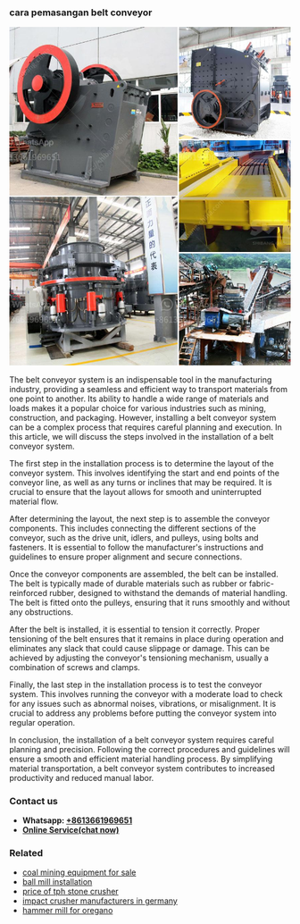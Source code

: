 <h3>cara pemasangan belt conveyor</h3><img src='1706755506.jpg' alt=''><p>The belt conveyor system is an indispensable tool in the manufacturing industry, providing a seamless and efficient way to transport materials from one point to another. Its ability to handle a wide range of materials and loads makes it a popular choice for various industries such as mining, construction, and packaging. However, installing a belt conveyor system can be a complex process that requires careful planning and execution. In this article, we will discuss the steps involved in the installation of a belt conveyor system.</p><p>The first step in the installation process is to determine the layout of the conveyor system. This involves identifying the start and end points of the conveyor line, as well as any turns or inclines that may be required. It is crucial to ensure that the layout allows for smooth and uninterrupted material flow.</p><p>After determining the layout, the next step is to assemble the conveyor components. This includes connecting the different sections of the conveyor, such as the drive unit, idlers, and pulleys, using bolts and fasteners. It is essential to follow the manufacturer's instructions and guidelines to ensure proper alignment and secure connections.</p><p>Once the conveyor components are assembled, the belt can be installed. The belt is typically made of durable materials such as rubber or fabric-reinforced rubber, designed to withstand the demands of material handling. The belt is fitted onto the pulleys, ensuring that it runs smoothly and without any obstructions.</p><p>After the belt is installed, it is essential to tension it correctly. Proper tensioning of the belt ensures that it remains in place during operation and eliminates any slack that could cause slippage or damage. This can be achieved by adjusting the conveyor's tensioning mechanism, usually a combination of screws and clamps.</p><p>Finally, the last step in the installation process is to test the conveyor system. This involves running the conveyor with a moderate load to check for any issues such as abnormal noises, vibrations, or misalignment. It is crucial to address any problems before putting the conveyor system into regular operation.</p><p>In conclusion, the installation of a belt conveyor system requires careful planning and precision. Following the correct procedures and guidelines will ensure a smooth and efficient material handling process. By simplifying material transportation, a belt conveyor system contributes to increased productivity and reduced manual labor.</p><h3>Contact us</h3><ul><li><strong>Whatsapp:&nbsp;<a href="https://wa.me/8613661969651">+8613661969651</a></strong></li><li><a href="https://swt.shibang-china.com/?git&amp;zhl&amp;cara pemasangan belt conveyor"><strong>Online Service(chat now)</strong></a></li></ul><h3>Related</h3><ul><li><a href='coal mining equipment for sale.md'>coal mining equipment for sale</a></li><li><a href='ball mill installation.md'>ball mill installation</a></li><li><a href='price of tph stone crusher.md'>price of tph stone crusher</a></li><li><a href='impact crusher manufacturers in germany.md'>impact crusher manufacturers in germany</a></li><li><a href='hammer mill for oregano.md'>hammer mill for oregano</a></li></ul>